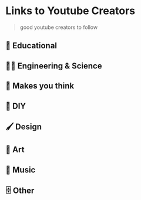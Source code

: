 # Links to Youtube Creators

> good youtube creators to follow

## 📗 Educational

## 🧑‍🔬 Engineering & Science

## 🤔 Makes you think

## 🧰 DIY

## 🖌️ Design

## 🎨 Art

## 🎵 Music

## 🗄️ Other